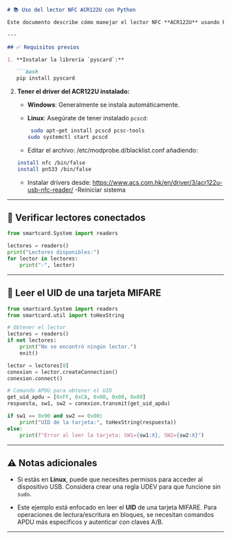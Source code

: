 ```markdown
# 📚 Uso del lector NFC ACR122U con Python

Este documento describe cómo manejar el lector NFC **ACR122U** usando Python con la librería `pyscard`.

---

## ✅ Requisitos previos

1. **Instalar la librería `pyscard`:**

   ```bash
   pip install pyscard
   ```

2. **Tener el driver del ACR122U instalado:**
   - **Windows**: Generalmente se instala automáticamente.
   - **Linux**: Asegúrate de tener instalado `pcscd`:
     ```bash
      sudo apt-get install pcscd pcsc-tools
     sudo systemctl start pcscd
     ```

    - Editar el archivo: /etc/modprobe.d/blacklist.conf añadiendo:
     ```bash
    install nfc /bin/false
    install pn533 /bin/false
     ```    
    - Instalar drivers desde: https://www.acs.com.hk/en/driver/3/acr122u-usb-nfc-reader/
    -Reiniciar sistema
---

## 🧪 Verificar lectores conectados

```python
from smartcard.System import readers

lectores = readers()
print("Lectores disponibles:")
for lector in lectores:
    print("-", lector)
```

---

## 🔄 Leer el UID de una tarjeta MIFARE

```python
from smartcard.System import readers
from smartcard.util import toHexString

# Obtener el lector
lectores = readers()
if not lectores:
    print("No se encontró ningún lector.")
    exit()

lector = lectores[0]
conexion = lector.createConnection()
conexion.connect()

# Comando APDU para obtener el UID
get_uid_apdu = [0xFF, 0xCA, 0x00, 0x00, 0x00]
respuesta, sw1, sw2 = conexion.transmit(get_uid_apdu)

if sw1 == 0x90 and sw2 == 0x00:
    print("UID de la tarjeta:", toHexString(respuesta))
else:
    print(f"Error al leer la tarjeta: SW1={sw1:X}, SW2={sw2:X}")
```

---

## ⚠️ Notas adicionales

- Si estás en **Linux**, puede que necesites permisos para acceder al dispositivo USB. Considera crear una regla UDEV para que funcione sin `sudo`.

- Este ejemplo está enfocado en leer el **UID** de una tarjeta MIFARE. Para operaciones de lectura/escritura en bloques, se necesitan comandos APDU más específicos y autenticar con claves A/B.

---